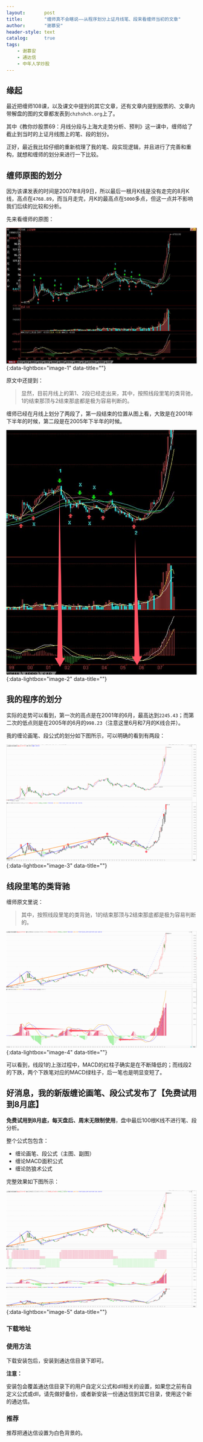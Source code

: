 ```yaml
---
layout:       post
title:        "缠师真不会瞎说——从程序划分上证月线笔、段来看缠师当初的文章"
author:       "谢慕安"
header-style: text
catalog:      true
tags:
    - 谢慕安
    - 通达信
    - 中年人学炒股
---
```


## 缘起

最近把缠师108课，以及课文中提到的其它文章，还有文章内提到股票的、文章内带解盘的图的文章都发表到`chzhshch.org`上了。

其中《教你炒股票69：月线分段与上海大走势分析、预判》这一课中，缠师给了截止到当时的上证月线图上的笔、段的划分。

正好，最近我比较仔细的重新梳理了我的笔、段实现逻辑，并且进行了完善和重构，就想和缠师的划分来进行一下比较。



## 缠师原图的划分

因为该课发表的时间是2007年8月9日，所以最后一根月K线是没有走完的8月K线，高点在`4768.89`，而当月走完，月K的最高点在`5000`多点，但这一点并不影响我们后续的比较和分析。



先来看缠师的原图：

[![](/img/czsc/20070809-0627.jpg)](/img/czsc/20070809-0627.jpg){:data-lightbox="image-1" data-title=""}



原文中还提到：

> 显然，目前月线上的第1、2段已经走出来，其中，按照线段里笔的类背驰，1的结束那顶与2结束那底都是极为容易判断的。



缠师已经在月线上划分了两段了，第一段结束的位置从图上看，大致是在2001年下半年的时候，第二段是在2005年下半年的时候。

[![](/img/in-post/20240818-1.png)](/img/in-post/20240818-1.png){:data-lightbox="image-2" data-title=""}



## 我的程序的划分


实际的走势可以看到，第一次的高点是在2001年的6月，最高达到`2245.43`；而第二次的低点则是在2005年的6月的`998.23`（注意这里6月和7月的K线合并）。


我的缠论画笔、段公式的划分如下图所示，可以明确的看到有两段：

[![](/img/in-post/20240818-2.png)](/img/in-post/20240818-2.png){:data-lightbox="image-3" data-title=""}


## 线段里笔的类背驰

缠师原文里说：

> 其中，按照线段里笔的类背驰，1的结束那顶与2结束那底都是极为容易判断的。


[![](/img/in-post/20240818-3.png)](/img/in-post/20240818-3.png){:data-lightbox="image-4" data-title=""}


可以看到，线段1的上涨过程中，MACD的红柱子确实是在不断降低的；而线段2的下跌，两个下跌笔对应的MACD绿柱子，后一笔也是明显变短了。



## 好消息，我的新版缠论画笔、段公式发布了【免费试用到8月底】

**免费试用到8月底，每天盘后、周末无限制使用**，盘中最后100根K线不进行笔、段分析。



整个公式包包含：

- 缠论画笔、段公式（主图、副图）
- 缠论MACD面积公式
- 缠论防狼术公式



完整效果如下图所示：


[![](/img/in-post/20240818-4.png)](/img/in-post/20240818-4.png){:data-lightbox="image-5" data-title=""}



### 下载地址

[缠论系列公式（笔、段）]: https://download.chzhshch.org/tdx-czsc-setup-2.0.exe



### 使用方法

下载安装包后，安装到通达信目录下即可。



**注意：**

安装包会覆盖通达信目录下的用户自定义公式和dll相关的设置，如果您之前有自定义公式或dll，请先做好备份，或者新安装一份通达信到其它目录，使用这个新的通达信。



### 推荐

推荐把通达信设置为白色背景的。



